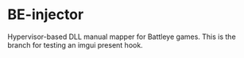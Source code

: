 # BE-injector
Hypervisor-based DLL manual mapper for Battleye games. This is the branch for testing an imgui present hook.
